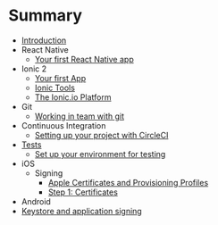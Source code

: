 # Summary

* [Introduction](README.md)
* React Native
  * [Your first React Native app](react-native/react-native_1.md)
* Ionic 2
  * [Your first App](ionic/ionic_1.md)
  * [Ionic Tools](ionic/ionic_2.md)
  * [The Ionic.io Platform](ionic/ionic_3.md)
* Git
  * [Working in team with git](git/git_1.md)
* Continuous Integration
  * [Setting up your project with CircleCI](ci/ci_1.md)
* [Tests](tests_setup.md)
   * [Set up your environment for testing](tests/tests_1.md)
* iOS
  * Signing
    * [Apple Certificates and Provisioning Profiles](ios/ios_signing/ios_signing_1.md)
    * [Step 1: Certificates](ios/ios_signing/ios_signing_2.md)
* Android
 * [Keystore and application signing](android/keystore_1.md)

